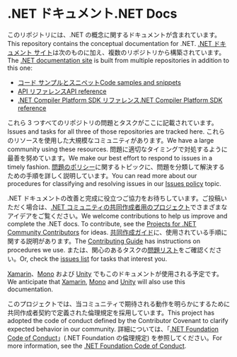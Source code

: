 # <a name="net-docs"></a><span data-ttu-id="1beba-101">.NET ドキュメント</span><span class="sxs-lookup"><span data-stu-id="1beba-101">.NET Docs</span></span>

<span data-ttu-id="1beba-102">このリポジトリには、.NET の概念に関するドキュメントが含まれています。</span><span class="sxs-lookup"><span data-stu-id="1beba-102">This repository contains the conceptual documentation for .NET.</span></span> <span data-ttu-id="1beba-103">[.NET ドキュメント サイト](https://docs.microsoft.com/dotnet)は次のものに加え、複数のリポジトリから構築されています。</span><span class="sxs-lookup"><span data-stu-id="1beba-103">The [.NET documentation site](https://docs.microsoft.com/dotnet) is built from multiple repositories in addition to this one:</span></span>

- [<span data-ttu-id="1beba-104">コード サンプルとスニペット</span><span class="sxs-lookup"><span data-stu-id="1beba-104">Code samples and snippets</span></span>](https://github.com/dotnet/samples)
- [<span data-ttu-id="1beba-105">API リファレンス</span><span class="sxs-lookup"><span data-stu-id="1beba-105">API reference</span></span>](https://github.com/dotnet/dotnet-api-docs)
- [<span data-ttu-id="1beba-106">.NET Compiler Platform SDK リファレンス</span><span class="sxs-lookup"><span data-stu-id="1beba-106">.NET Compiler Platform SDK reference</span></span>](https://github.com/dotnet/roslyn-api-docs)

<span data-ttu-id="1beba-107">これら 3 つすべてのリポジトリの問題とタスクがここに記載されています。</span><span class="sxs-lookup"><span data-stu-id="1beba-107">Issues and tasks for all three of those repositories are tracked here.</span></span> <span data-ttu-id="1beba-108">これらのリソースを使用した大規模なコミュニティがあります。</span><span class="sxs-lookup"><span data-stu-id="1beba-108">We have a large community using these resources.</span></span> <span data-ttu-id="1beba-109">問題に適切なタイミングで対処するように最善を努めています。</span><span class="sxs-lookup"><span data-stu-id="1beba-109">We make our best effort to respond to issues in a timely fashion.</span></span> <span data-ttu-id="1beba-110">[問題のポリシー](issues-policy.md)に関するトピックに、問題を分類して解決するための手順を詳しく説明しています。</span><span class="sxs-lookup"><span data-stu-id="1beba-110">You can read more about our procedures for classifying and resolving issues in our [Issues policy](issues-policy.md) topic.</span></span>

<span data-ttu-id="1beba-111">.NET ドキュメントの改善と完成に役立つご協力をお待ちしています。ご投稿いただく場合は、[.NET コミュニティの共同作成者用のプロジェクト](https://github.com/dotnet/docs/projects/35)でさまざまなアイデアをご覧ください。</span><span class="sxs-lookup"><span data-stu-id="1beba-111">We welcome contributions to help us improve and complete the .NET docs. To contribute, see the [Projects for .NET Community Contributors](https://github.com/dotnet/docs/projects/35) for ideas.</span></span> <span data-ttu-id="1beba-112">[共同作成ガイド](https://github.com/dotnet/docs/blob/master/CONTRIBUTING.md)に、使用されている手順に関する説明があります。</span><span class="sxs-lookup"><span data-stu-id="1beba-112">The [Contributing Guide](https://github.com/dotnet/docs/blob/master/CONTRIBUTING.md) has instructions on procedures we use.</span></span> <span data-ttu-id="1beba-113">または、関心のあるタスクの[問題リスト](https://github.com/dotnet/docs/issues)をご確認ください。</span><span class="sxs-lookup"><span data-stu-id="1beba-113">Or, check the [issues list](https://github.com/dotnet/docs/issues) for tasks that interest you.</span></span>

<span data-ttu-id="1beba-114">[Xamarin](https://docs.microsoft.com/xamarin)、[Mono](http://docs.go-mono.com/?link=root%3a%2fclasslib) および [Unity](http://docs.unity3d.com/Manual/index.html) でもこのドキュメントが使用される予定です。</span><span class="sxs-lookup"><span data-stu-id="1beba-114">We anticipate that [Xamarin](https://docs.microsoft.com/xamarin), [Mono](http://docs.go-mono.com/?link=root%3a%2fclasslib) and [Unity](http://docs.unity3d.com/Manual/index.html) will also use this documentation.</span></span>

<span data-ttu-id="1beba-115">このプロジェクトでは、当コミュニティで期待される動作を明らかにするために共同作成者契約で定義された倫理規定を採用しています。</span><span class="sxs-lookup"><span data-stu-id="1beba-115">This project has adopted the code of conduct defined by the Contributor Covenant to clarify expected behavior in our community.</span></span>
<span data-ttu-id="1beba-116">詳細については、「[.NET Foundation Code of Conduct](https://dotnetfoundation.org/code-of-conduct)」(.NET Foundation の倫理規定) を参照してください。</span><span class="sxs-lookup"><span data-stu-id="1beba-116">For more information, see the [.NET Foundation Code of Conduct](https://dotnetfoundation.org/code-of-conduct).</span></span>
